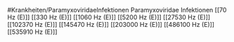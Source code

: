 #Krankheiten/ParamyxoviridaeInfektionen
Paramyxoviridae Infektionen
[[70 Hz (E)]]
[[330 Hz (E)]]
[[1060 Hz (E)]]
[[5200 Hz (E)]]
[[27530 Hz (E)]]
[[102370 Hz (E)]]
[[145470 Hz (E)]]
[[203000 Hz (E)]]
[[486100 Hz (E)]]
[[535910 Hz (E)]]
